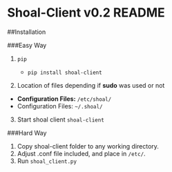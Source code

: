 # Shoal-Client v0.2 README

##Installation

###Easy Way

1. `pip`
   - `pip install shoal-client`

2. Location of files depending if **sudo** was used or not 
  - **Configuration Files:** `/etc/shoal/`
  - Configuration Files: `~/.shoal/`

3. Start shoal client `shoal-client`

###Hard Way
1. Copy shoal-client folder to any working directory.
2. Adjust .conf file included, and place in `/etc/`.
3. Run `shoal_client.py`
